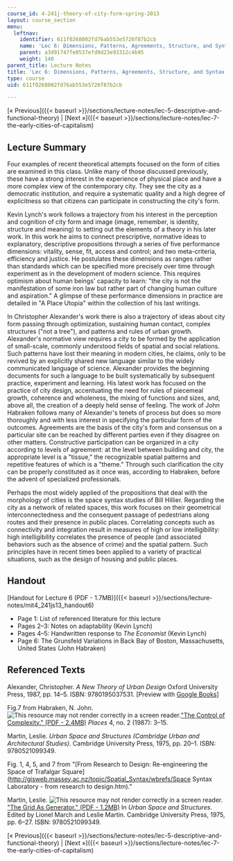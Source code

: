 ```yaml
---
course_id: 4-241j-theory-of-city-form-spring-2013
layout: course_section
menu:
  leftnav:
    identifier: 611f0268002fd76ab553e5726f87b2cb
    name: 'Lec 6: Dimensions, Patterns, Agreements, Structure, and Syntax'
    parent: a3d91747fe0537efd9d23e93312c4b95
    weight: 140
parent_title: Lecture Notes
title: 'Lec 6: Dimensions, Patterns, Agreements, Structure, and Syntax'
type: course
uid: 611f0268002fd76ab553e5726f87b2cb

---
```


[« Previous]({{< baseurl >}}/sections/lecture-notes/lec-5-descriptive-and-functional-theory) | [Next »]({{< baseurl >}}/sections/lecture-notes/lec-7-the-early-cities-of-capitalism)

Lecture Summary
---------------

Four examples of recent theoretical attempts focused on the form of cities are examined in this class. Unlike many of those discussed previously, these have a strong interest in the experience of physical place and have a more complex view of the contemporary city. They see the city as a democratic institution, and require a systematic quality and a high degree of explicitness so that citizens can participate in constructing the city's form.

Kevin Lynch's work follows a trajectory from his interest in the perception and cognition of city form and image (image, remember, is identity, structure and meaning) to setting out the elements of a theory in his later work. In this work he aims to connect prescriptive, normative ideas to explanatory, descriptive propositions through a series of five performance dimensions: vitality, sense, fit, access and control; and two meta-criteria, efficiency and justice. He postulates these dimensions as ranges rather than standards which can be specified more precisely over time through experiment as in the development of modern science. This requires optimism about human beings' capacity to learn: "the city is not the manifestation of some iron law but rather part of changing human culture and aspiration." A glimpse of these performance dimensions in practice are detailed in "A Place Utopia" within the collection of his last writings.

In Christopher Alexander's work there is also a trajectory of ideas about city form passing through optimization, sustaining human contact, complex structures ("not a tree"), and patterns and rules of urban growth. Alexander's normative view requires a city to be formed by the application of small-scale, commonly understood fields of spatial and social relations. Such patterns have lost their meaning in modern cities, he claims, only to be revived by an explicitly shared new language similar to the widely communicated language of science. Alexander provides the beginning documents for such a language to be built systematically by subsequent practice, experiment and learning. His latest work has focused on the practice of city design, accentuating the need for rules of piecemeal growth, coherence and wholeness, the mixing of functions and sizes, and, above all, the creation of a deeply held sense of feeling. The work of John Habraken follows many of Alexander's tenets of process but does so more thoroughly and with less interest in specifying the particular form of the outcomes. Agreements are the basis of the city's form and consensus on a particular site can be reached by different parties even if they disagree on other matters. Constructive participation can be organized in a city according to levels of agreement: at the level between building and city, the appropriate level is a "tissue," the recognizable spatial patterns and repetitive features of which is a "theme." Through such clarification the city can be properly constituted as it once was, according to Habraken, before the advent of specialized professionals.

Perhaps the most widely applied of the propositions that deal with the morphology of cities is the space syntax studies of Bill Hillier. Regarding the city as a network of related spaces, this work focuses on their geometrical interconnectedness and the consequent passage of pedestrians along routes and their presence in public places. Correlating concepts such as connectivity and integration result in measures of high or low intelligibility: high intelligibility correlates the presence of people (and associated behaviors such as the absence of crime) and the spatial pattern. Such principles have in recent times been applied to a variety of practical situations, such as the design of housing and public places.

Handout
-------

[Handout for Lecture 6 (PDF - 1.7MB)]({{< baseurl >}}/sections/lecture-notes/mit4_241js13_handout6)

*   Page 1: List of referenced literature for this lecture
*   Pages 2–3: Notes on adaptability (Kevin Lynch)
*   Pages 4–5: Handwritten response to _The Economist_ (Kevin Lynch)
*   Page 6: The Grunsfeld Variations in Back Bay of Boston, Massachusetts, United States (John Habraken)

Referenced Texts
----------------

Alexander, Christopher. _A New Theory of Urban Design_ Oxford University Press, 1987, pp. 14–5. ISBN: 9780195037531. \[Preview with [Google Books](http://books.google.com/books?id=M-TwV7wz3KIC&pg=PA14=onepage)\]

Fig.7 from Habraken, N. John. ![This resource may not render correctly in a screen reader.](/images/inacessible.gif)["The Control of Complexity." (PDF - 2.4MB)](http://www.habraken.com/html/downloads/control_of_complexity.pdf) _Places_ 4, no. 2 (1987): 3–15.

Martin, Leslie. _Urban Space and Structures (Cambridge Urban and Architectural Studies)_. Cambridge University Press, 1975, pp. 20–1. ISBN: 9780521099349.

Fig. 1, 4, 5, and 7 from "[From Research to Design: Re-engineering the Space of Trafalgar Square](http://gisweb.massey.ac.nz/topic/Spatial_Syntax/wbrefs/Space Syntax Laboratory - from research to design.htm)."

Martin, Leslie. ![This resource may not render correctly in a screen reader.](/images/inacessible.gif)["The Grid As Generator." (PDF - 1.2MB)](http://lsproject2009.files.wordpress.com/2009/04/the-grid-as-generator-_-urban-design-reade-feb-2007.pdf) In _Urban Space and Structures_. Edited by Lionel March and Leslie Martin. Cambridge University Press, 1975, pp. 6–27. ISBN: 9780521099349.

[« Previous]({{< baseurl >}}/sections/lecture-notes/lec-5-descriptive-and-functional-theory) | [Next »]({{< baseurl >}}/sections/lecture-notes/lec-7-the-early-cities-of-capitalism)